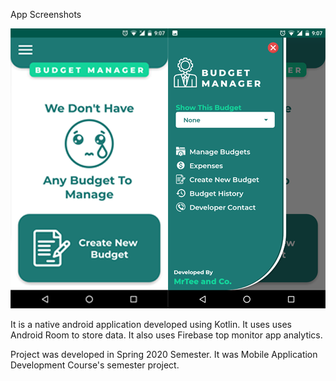 App Screenshots

![Software Screenshot 01](https://github.com/MrTee99/Budget-Manager-Android-App/blob/main/Screenshots/1.png)![Software Screenshot 02](https://github.com/MrTee99/Budget-Manager-Android-App/blob/main/Screenshots/2.png)

It is a native android application developed using Kotlin.
It uses uses Android Room to store data.
It also uses Firebase top monitor app analytics.

Project was developed in Spring 2020 Semester. It was Mobile Application Development Course's semester project. 

